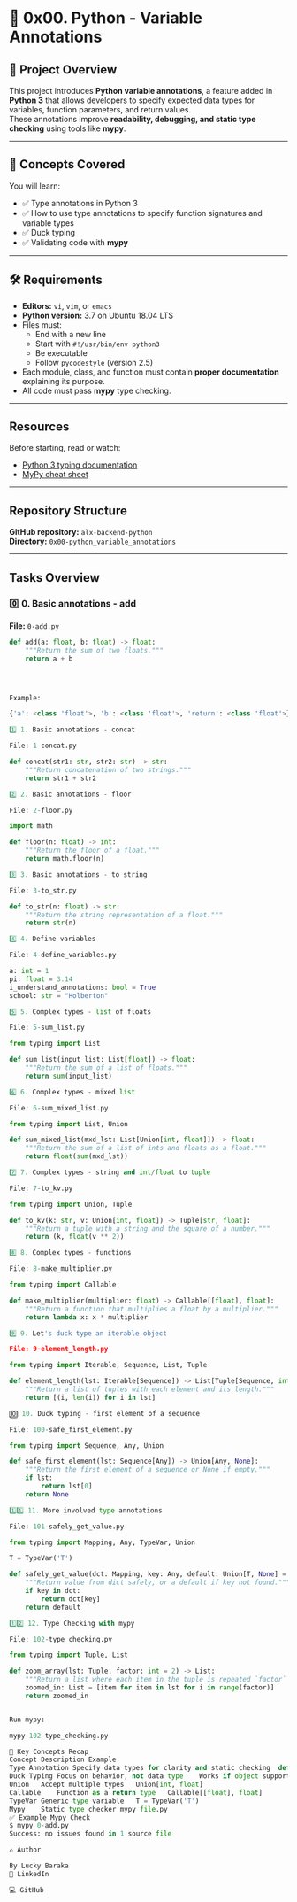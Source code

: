 # 🐍 0x00. Python - Variable Annotations

## 📘 Project Overview
This project introduces **Python variable annotations**, a feature added in **Python 3** that allows developers to specify expected data types for variables, function parameters, and return values.  
These annotations improve **readability, debugging, and static type checking** using tools like **mypy**.

---

## 🧠 Concepts Covered
You will learn:
- ✅ Type annotations in Python 3  
- ✅ How to use type annotations to specify function signatures and variable types  
- ✅ Duck typing  
- ✅ Validating code with **mypy**

---

## 🛠️ Requirements
- **Editors:** `vi`, `vim`, or `emacs`  
- **Python version:** 3.7 on Ubuntu 18.04 LTS  
- Files must:
  - End with a new line  
  - Start with `#!/usr/bin/env python3`  
  - Be executable  
  - Follow `pycodestyle` (version 2.5)  
- Each module, class, and function must contain **proper documentation** explaining its purpose.  
- All code must pass **mypy** type checking.

---

##  Resources
Before starting, read or watch:
- [Python 3 typing documentation](https://docs.python.org/3/library/typing.html)
- [MyPy cheat sheet](https://mypy.readthedocs.io/en/stable/cheat_sheet_py3.html)

---

##  Repository Structure
**GitHub repository:** `alx-backend-python`  
**Directory:** `0x00-python_variable_annotations`

---

##  Tasks Overview

### 0️⃣ 0. Basic annotations - add
**File:** `0-add.py`
```python
def add(a: float, b: float) -> float:
    """Return the sum of two floats."""
    return a + b




Example:

{'a': <class 'float'>, 'b': <class 'float'>, 'return': <class 'float'>}

1️⃣ 1. Basic annotations - concat

File: 1-concat.py

def concat(str1: str, str2: str) -> str:
    """Return concatenation of two strings."""
    return str1 + str2

2️⃣ 2. Basic annotations - floor

File: 2-floor.py

import math

def floor(n: float) -> int:
    """Return the floor of a float."""
    return math.floor(n)

3️⃣ 3. Basic annotations - to string

File: 3-to_str.py

def to_str(n: float) -> str:
    """Return the string representation of a float."""
    return str(n)

4️⃣ 4. Define variables

File: 4-define_variables.py

a: int = 1
pi: float = 3.14
i_understand_annotations: bool = True
school: str = "Holberton"

5️⃣ 5. Complex types - list of floats

File: 5-sum_list.py

from typing import List

def sum_list(input_list: List[float]) -> float:
    """Return the sum of a list of floats."""
    return sum(input_list)

6️⃣ 6. Complex types - mixed list

File: 6-sum_mixed_list.py

from typing import List, Union

def sum_mixed_list(mxd_lst: List[Union[int, float]]) -> float:
    """Return the sum of a list of ints and floats as a float."""
    return float(sum(mxd_lst))

7️⃣ 7. Complex types - string and int/float to tuple

File: 7-to_kv.py

from typing import Union, Tuple

def to_kv(k: str, v: Union[int, float]) -> Tuple[str, float]:
    """Return a tuple with a string and the square of a number."""
    return (k, float(v ** 2))

8️⃣ 8. Complex types - functions

File: 8-make_multiplier.py

from typing import Callable

def make_multiplier(multiplier: float) -> Callable[[float], float]:
    """Return a function that multiplies a float by a multiplier."""
    return lambda x: x * multiplier

9️⃣ 9. Let's duck type an iterable object

File: 9-element_length.py

from typing import Iterable, Sequence, List, Tuple

def element_length(lst: Iterable[Sequence]) -> List[Tuple[Sequence, int]]:
    """Return a list of tuples with each element and its length."""
    return [(i, len(i)) for i in lst]

🔟 10. Duck typing - first element of a sequence

File: 100-safe_first_element.py

from typing import Sequence, Any, Union

def safe_first_element(lst: Sequence[Any]) -> Union[Any, None]:
    """Return the first element of a sequence or None if empty."""
    if lst:
        return lst[0]
    return None

1️⃣1️⃣ 11. More involved type annotations

File: 101-safely_get_value.py

from typing import Mapping, Any, TypeVar, Union

T = TypeVar('T')

def safely_get_value(dct: Mapping, key: Any, default: Union[T, None] = None) -> Union[Any, T]:
    """Return value from dict safely, or a default if key not found."""
    if key in dct:
        return dct[key]
    return default

1️⃣2️⃣ 12. Type Checking with mypy

File: 102-type_checking.py

from typing import Tuple, List

def zoom_array(lst: Tuple, factor: int = 2) -> List:
    """Return a list where each item in the tuple is repeated `factor` times."""
    zoomed_in: List = [item for item in lst for i in range(factor)]
    return zoomed_in


Run mypy:

mypy 102-type_checking.py

🧩 Key Concepts Recap
Concept	Description	Example
Type Annotation	Specify data types for clarity and static checking	def add(a: float, b: float) -> float:
Duck Typing	Focus on behavior, not data type	Works if object supports needed methods
Union	Accept multiple types	Union[int, float]
Callable	Function as a return type	Callable[[float], float]
TypeVar	Generic type variable	T = TypeVar('T')
Mypy	Static type checker	mypy file.py
✅ Example Mypy Check
$ mypy 0-add.py
Success: no issues found in 1 source file

✍️ Author

By Lucky Baraka
📧 LinkedIn

💻 GitHub
